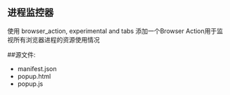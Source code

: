 ﻿进程监控器
-----------
使用 browser_action, experimental and tabs
添加一个Browser Action用于监视所有浏览器进程的资源使用情况

##源文件:
 - manifest.json
 - popup.html
 - popup.js